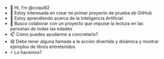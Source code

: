 - 👋 Hi, I’m @coqui82
- 👀 Estoy interesada en crear mi primer proyecto de prueba eb GitHub
- 🌱 Estoy aprendiendo acerca de la Inteligencia Artificial
- 💞️ Busco colaborar con un proyecto que impulse la lectura en las personas de todas las edades
- 📫 Cómo puedes ayudarme a concretarlo?
- 😄 Debe tener alguna llamada a la acción divertida y dinámica y mostrar ejemplos de libros entretenidos
- ⚡ Lo hacemos?
<!---
coqui82/coqui82 is a ✨ special ✨ repository because its `README.md` (this file) appears on your GitHub profile.
You can click the Preview link to take a look at your changes.
--->
